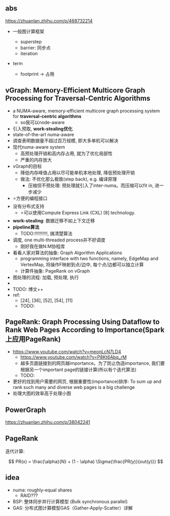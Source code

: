 ## abs

https://zhuanlan.zhihu.com/p/468732214

- 一般图计算框架
    * superstep
    * barrier: 同步点
    * iteration


- term
    * footprint -> 占用

## vGraph: Memory-Efficient Multicore Graph Processing for Traversal-Centric Algorithms

- a NUMA-aware, memory-efficient multicore graph processing system for **traversal-centric algorithms**
    * so我可以node-aware
- 引入预取, **work-stealing优化**
- state-of-the-art numa-aware
- 调查表明数据量不超过百万规模, 即大多单机可以解决
- 现代numa-aware system
    * 高预处理开销和高内存占用, 就为了优化局部性
    * 严重的内存放大
- vGraph的目标
    * 降低内存峰值占用以尽可能单机本地处理, 降低预处理开销
    * 做法: 不优化那么极致(step back), e.g. 编译原理
        + 压缩但不预处理: 预处理就引入了inter-numa。而压缩可以fit in, 进一步减少
- ⭐方便的编程接口
- 没有分布式支持
    * ⭐可以使用Compute Express Link (CXL) [8] technology.
- **work-stealing**: 数据迁移不如上下文迁移
- **pipeline算法**
    * TODO:!!!!!!!!!!, 搞清楚算法
- 调度, one multi-threaded process并不好调度
    * 刚好我在做N:M协程库
- 看看人家对算法的抽象: Graph Algorithm Applications
    * programming interface with two functions, namely, EdgeMap and VertexMap, 将操作F映射到点/边中, 每个点/边都可以独立计算
    * 计算件抽象: PageRank on vGraph
- 图处理的流程: 加载, 预处理, 执行
- 
- TODO: 博文++
- ref:
    * [24], [36], [52], [54], [11]
    * TODO:

## PageRank: Graph Processing Using Dataflow to Rank Web Pages According to Importance(Spark上应用PageRank)

- https://www.youtube.com/watch?v=meonLcN7LD4
    * https://www.youtube.com/watch?v=P8Kt6Abq_rM
    * 越多页面链接到的网页越importance。为了防止伪造importance, 我们要根据另一个important page的链接计算(所以有个迭代算法)
    * TODO:
- 更好的找到用户需要的网页, 根据重要性(importance)排序: To sum up and rank such many and diverse web pages is a big challenge 
- 处理大图的效率高于处理小图


## PowerGraph

https://zhuanlan.zhihu.com/p/38042241

## PageRank

迭代计算:

$$
PR(x) = \frac{\alpha}{N}  + (1 - \alpha) \Sigma{\frac{PR(y)}{out(y)}}
$$

## idea

- numa: roughly-equal shares
    * RAID???
- BSP: 整体同步并行计算模型 (Bulk synchronous parallel)
- GAS: 分布式图计算模型GAS（Gather-Apply-Scatter）详解
